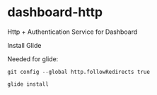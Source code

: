 # dashboard-http
Http + Authentication Service for Dashboard

Install Glide

Needed for glide:
```
git config --global http.followRedirects true
```

`glide install`

